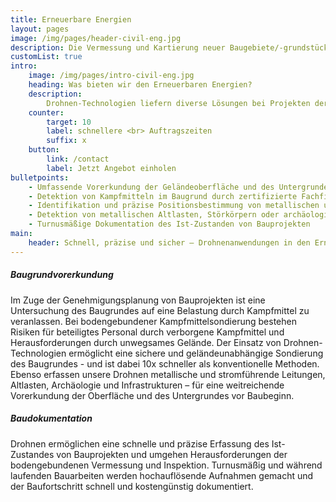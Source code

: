 ```yaml
---
title: Erneuerbare Energien
layout: pages
image: /img/pages/header-civil-eng.jpg
description: Die Vermessung und Kartierung neuer Baugebiete/-grundstücke spielt oft für Bauvorhaben eine entscheidende Rolle.
customList: true
intro:
    image: /img/pages/intro-civil-eng.jpg
    heading: Was bieten wir den Erneuerbaren Energien?
    description:
        Drohnen-Technologien liefern diverse Lösungen bei Projekten der Erneuerbaren Energien. Von sicherer Baugrunderkundung bis zur turnusmäßigen Baudokumentation - Wir unterstützen Unternehmen in allen Bauphasen
    counter:
        target: 10
        label: schnellere <br> Auftragszeiten
        suffix: x
    button:
        link: /contact
        label: Jetzt Angebot einholen
bulletpoints:
    - Umfassende Vorerkundung der Geländeoberfläche und des Untergrundes
    - Detektion von Kampfmitteln im Baugrund durch zertifizierte Fachfirma nach §7 und § 20 SprengG
    - Identifikation und präzise Positionsbestimmung von metallischen und stromführenden Leitungen
    - Detektion von metallischen Altlasten, Störkörpern oder archäologischen Strukturen
    - Turnusmäßige Dokumentation des Ist-Zustanden von Bauprojekten
main:
    header: Schnell, präzise und sicher – Drohnenanwendungen in den Erneuerbaren Energien 
---
```

##### Baugrundvorerkundung

Im Zuge der Genehmigungsplanung von Bauprojekten ist eine Untersuchung des Baugrundes auf eine Belastung durch Kampfmittel zu veranlassen. Bei bodengebundener Kampfmittelsondierung bestehen Risiken für beteiligtes Personal durch verborgene Kampfmittel und Herausforderungen durch unwegsames Gelände. Der Einsatz von Drohnen-Technologien ermöglicht eine sichere und geländeunabhängige Sondierung des Baugrundes - und ist dabei 10x schneller als konventionelle Methoden. Ebenso erfassen unsere Drohnen metallische und stromführende Leitungen, Altlasten, Archäologie und Infrastrukturen – für eine weitreichende Vorerkundung der Oberfläche und des Untergrundes vor Baubeginn.

##### Baudokumentation

Drohnen ermöglichen eine schnelle und präzise Erfassung des Ist-Zustandes von Bauprojekten und umgehen Herausforderungen der bodengebundenen Vermessung und Inspektion. Turnusmäßig und während laufenden Bauarbeiten werden hochauflösende Aufnahmen gemacht und der Baufortschritt schnell und kostengünstig dokumentiert.
